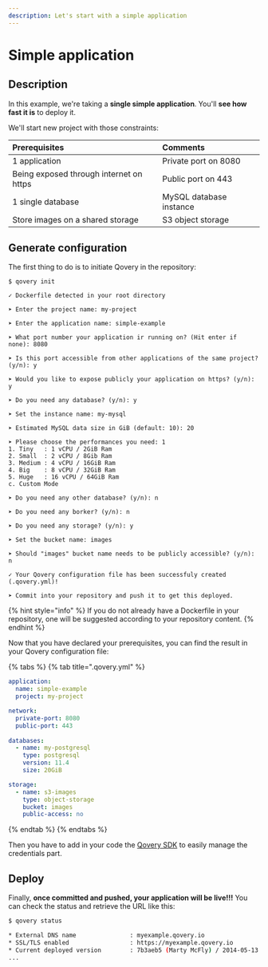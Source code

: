 ```yaml
---
description: Let's start with a simple application
---
```


# Simple application

## Description

In this example, we're taking a **single simple application**. You'll **see how fast it is** to deploy it.

We'll start new project with those constraints:

| Prerequisites | Comments |
| :--- | :--- |
| 1 application | Private port on 8080 |
| Being exposed through internet on https | Public port on 443 |
| 1 single database | MySQL database instance |
| Store images on a shared storage | S3 object storage |

## Generate configuration

The first thing to do is to initiate Qovery in the repository:

```text
$ qovery init

✓ Dockerfile detected in your root directory

➤ Enter the project name: my-project

➤ Enter the application name: simple-example

➤ What port number your application ir running on? (Hit enter if none): 8080

➤ Is this port accessible from other applications of the same project? (y/n): y

➤ Would you like to expose publicly your application on https? (y/n): y

➤ Do you need any database? (y/n): y

➤ Set the instance name: my-mysql

➤ Estimated MySQL data size in GiB (default: 10): 20

➤ Please choose the performances you need: 1
1. Tiny   : 1 vCPU / 2GiB Ram
2. Small  : 2 vCPU / 8Gib Ram
3. Medium : 4 vCPU / 16GiB Ram
4. Big    : 8 vCPU / 32GiB Ram
5. Huge   : 16 vCPU / 64GiB Ram
c. Custom Mode

➤ Do you need any other database? (y/n): n

➤ Do you need any borker? (y/n): n

➤ Do you need any storage? (y/n): y

➤ Set the bucket name: images

➤ Should "images" bucket name needs to be publicly accessible? (y/n): n

✓ Your Qovery configuration file has been successfuly created (.qovery.yml)!

➤ Commit into your repository and push it to get this deployed.
```

{% hint style="info" %}
If you do not already have a Dockerfile in your repository, one will be suggested according to your repository content.
{% endhint %}

Now that you have declared your prerequisites, you can find the result in your Qovery configuration file:

{% tabs %}
{% tab title=".qovery.yml" %}
```yaml
application:
  name: simple-example
  project: my-project

network:
  private-port: 8080
  public-port: 443
   
databases:
  - name: my-postgresql
    type: postgresql
    version: 11.4
    size: 20GiB

storage:
  - name: s3-images
    type: object-storage
    bucket: images
    public-access: no
```
{% endtab %}
{% endtabs %}

Then you have to add in your code the [Qovery SDK](../sdks.md) to easily manage the credentials part.

## Deploy

Finally, **once committed and pushed, your application will be live!!!** You can check the status and retrieve the URL like this:

```bash
$ qovery status

* External DNS name               : myexample.qovery.io
* SSL/TLS enabled                 : https://myexample.qovery.io
* Current deployed version        : 7b3aeb5 (Marty McFly) / 2014-05-13 02:56
...
```

